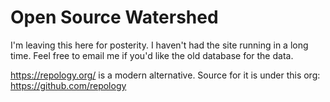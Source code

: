 # Open Source Watershed

I'm leaving this here for posterity. I haven't had the site running in a long time. Feel free to email me if you'd like the old database for the data.

https://repology.org/ is a modern alternative. Source for it is under this org: https://github.com/repology
